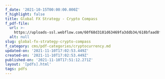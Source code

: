 ```yaml
---
f_date: '2021-10-15T00:00:00.000Z'
f_highlight: false
title: Global FX Strategy - Crypto Compass
f_pdf-file:
  url: >-
    https://uploads-ssl.webflow.com/60f68d3181d63469fa3ddb34/618bfaad8f8d330e8053c092_UBS%20-%20Crypto%20Compass%20Oct%2015%20(must%20read%20for%20all%20crypto%20enthusiasts).pdf
  alt: null
slug: global-fx-strategy-crypto-compass
f_category: cms/pdf-categories/cryptocurrency.md
updated-on: '2021-11-10T17:02:53.449Z'
created-on: '2021-11-10T17:02:53.449Z'
published-on: '2021-11-10T17:51:12.271Z'
layout: '[pdfs].html'
tags: pdfs
---
```



